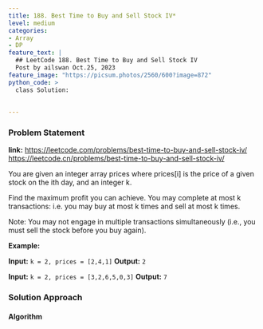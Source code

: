 ```yaml
---
title: 188. Best Time to Buy and Sell Stock IV*
level: medium
categories:
- Array
- DP
feature_text: |
  ## LeetCode 188. Best Time to Buy and Sell Stock IV
  Post by ailswan Oct.25, 2023
feature_image: "https://picsum.photos/2560/600?image=872"
python_code: >
  class Solution:
        
   
---
```


### Problem Statement
**link:**
https://leetcode.com/problems/best-time-to-buy-and-sell-stock-iv/
https://leetcode.cn/problems/best-time-to-buy-and-sell-stock-iv/
 
You are given an integer array prices where prices[i] is the price of a given stock on the ith day, and an integer k.

Find the maximum profit you can achieve. You may complete at most k transactions: i.e. you may buy at most k times and sell at most k times.

Note: You may not engage in multiple transactions simultaneously (i.e., you must sell the stock before you buy again).



**Example:**

**Input:** `k = 2, prices = [2,4,1]`
**Output:** `2`
 
**Input:** `k = 2, prices = [3,2,6,5,0,3]`
**Output:** `7`
 

### Solution Approach
 
#### Algorithm
 